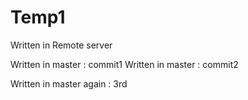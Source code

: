 # Temp1

Written in Remote server

Written in master : commit1
Written in master : commit2




Written in master again : 3rd
